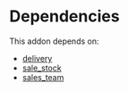 # Dependencies

This addon depends on:

- [delivery](https://github.com/bringout/oca-ocb-warehouse)
- [sale_stock](https://github.com/bringout/oca-ocb-sale)
- [sales_team](https://github.com/bringout/oca-ocb-sale)
